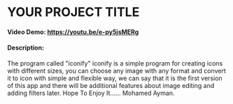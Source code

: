 # YOUR PROJECT TITLE
#### Video Demo:  <https://youtu.be/e-py5jsMERg>
#### Description:
The program called "iconify"
iconify is a simple program for creating icons with different sizes, 
you can choose any image with any format and convert it to icon with simple and flexible way,
we can say that it is the first version of this app and there will be additional features
about image editing and adding filters later.
Hope To Enjoy It...... Mohamed Ayman.
